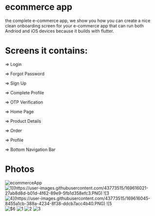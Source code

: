 # ecommerce app 
the complete e-commerce app, we show you how you can create a nice clean onboarding screen for your e-commerce app that can run both Andriod and iOS devices because it builds with flutter. 
# Screens it contains:

=> Login

=> Forgot Password

=> Sign Up

=> Complete Profile

=> OTP Verification

=> Home Page

=> Product Details

=> Order

=> Profile

=> Bottom Navigation Bar
# Photos
![ecommerceApp](https://user-images.githubusercontent.com/43773515/169615616-478d3a06-c8d4-4474-a52d-2269077ac8e9.png)
![$1](https://user-images.githubusercontent.com/43773515/169616021-27ab8d8d-b01d-4f62-89e9-5fb1d358efc3.PNG)
![$3](https://user-images.githubusercontent.com/43773515/169616044-ecfd60b7-e7a4-4a5e-8a80-ce81793f9b0e.PNG)
![$4](https://user-images.githubusercontent.com/43773515/169616045-8455a1cb-388a-4234-8f38-ddcb7acc4b40.PNG)
![$5](https://user-images.githubusercontent.com/43773515/169616046-fe34b6b1-1292-4bd5-8986-eb8a0c35fc9d.PNG)
![$6](https://user-images.githubusercontent.com/43773515/169616047-f8d2cfa8-ad13-4de2-aa40-07ab3de31509.PNG)
![1](https://user-images.githubusercontent.com/43773515/169616052-037ed28a-8701-4767-af18-1cf88a632ef8.PNG)
![2](https://user-images.githubusercontent.com/43773515/169616055-b8d0cec3-9d07-4508-bb60-51d266c0d787.PNG)
![3](https://user-images.githubusercontent.com/43773515/169616056-6ec62962-3977-406a-9fc7-c08d81060034.PNG)



